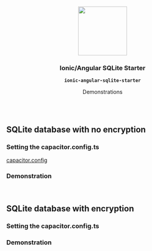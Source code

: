 <p align="center"><br><img src="https://avatars3.githubusercontent.com/u/16580653?v=4" width="128" height="128" /></p>

<h3 align="center">Ionic/Angular SQLite Starter</h3>
<p align="center"><strong><code>ionic-angular-sqlite-starter</code></strong></p>
<p align="center">Demonstrations</p>
<br>

<br>

## SQLite database with no encryption

### Setting the capacitor.config.ts

[capacitor.config](https://github.com/jepiqueau/ionic-angular-sqlite-starter/raw/main/Documentation/Mon-film.mp4)




### Demonstration



<br>

## SQLite database with  encryption

### Setting the capacitor.config.ts



### Demonstration


